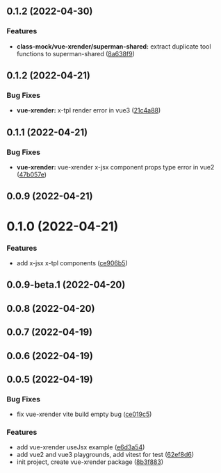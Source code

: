 ## 0.1.2 (2022-04-30)

### Features

- **class-mock/vue-xrender/superman-shared:** extract duplicate tool functions to superman-shared ([8a638f9](https://github.com/2214962083/vue-superman/commit/8a638f99509303f646795ce4971d3b08cb9f2dd3))

## 0.1.2 (2022-04-21)

### Bug Fixes

- **vue-xrender:** x-tpl render error in vue3 ([21c4a88](https://github.com/2214962083/vue-superman/commit/21c4a88fba865ee651d47c5173593b47e72f2318))

## 0.1.1 (2022-04-21)

### Bug Fixes

- **vue-xrender:** vue-xrender x-jsx component props type error in vue2 ([47b057e](https://github.com/2214962083/vue-superman/commit/47b057ea8f6d74686dbea861e88bb66ee4f9cac0))

## 0.0.9 (2022-04-21)

# 0.1.0 (2022-04-21)

### Features

- add x-jsx x-tpl components ([ce906b5](https://github.com/2214962083/vue-superman/commit/ce906b52ee35fbfcb6ff159590591ef420ceee84))

## 0.0.9-beta.1 (2022-04-20)

## 0.0.8 (2022-04-20)

## 0.0.7 (2022-04-19)

## 0.0.6 (2022-04-19)

## 0.0.5 (2022-04-19)

### Bug Fixes

- fix vue-xrender vite build empty bug ([ce019c5](https://github.com/2214962083/vue-superman/commit/ce019c582e99dc88924dd046393283f90f63ba2b))

### Features

- add vue-xrender useJsx example ([e6d3a54](https://github.com/2214962083/vue-superman/commit/e6d3a54cdd55ddcddf21630737417f5906660477))
- add vue2 and vue3 playgrounds, add vitest for test ([62ef8d6](https://github.com/2214962083/vue-superman/commit/62ef8d6ab55520b2e39d00837613fa3d6c772e0c))
- init project, create vue-xrender package ([8b3f883](https://github.com/2214962083/vue-superman/commit/8b3f883ddb4f6dba3bc3889f39b867735c7e2b69))
